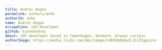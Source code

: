 ```yaml
---
title: Andrei Hogea
permalink: authors/anho
authorId: anho
name: Andrei Hogea
occupation: iOS Developer
github: kjoneandrei
about: iOS developer based in Copenhagen, Denmark. Always curious
authorImage: https://media.licdn.com/dms/image/C4E03AQGAyZLJCiZ2qg/profile-displayphoto-shrink_800_800/0?e=1557360000&v=beta&t=Z3YQ3NyZys5thE0DpcAKg7Ynd0KclHfdkbEUqmqsa_s
---
```


